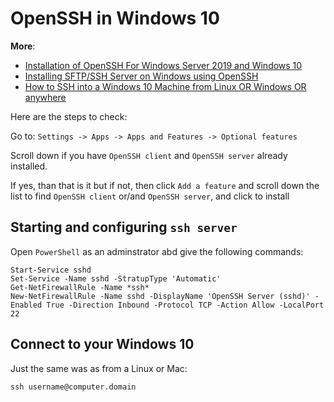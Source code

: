 # OpenSSH in Windows 10

**More**: 
 - [Installation of OpenSSH For Windows Server 2019 and Windows 10](https://docs.microsoft.com/en-us/windows-server/administration/openssh/openssh_install_firstuse)
 - [Installing SFTP/SSH Server on Windows using OpenSSH](https://winscp.net/eng/docs/guide_windows_openssh_server) 
 - [How to SSH into a Windows 10 Machine from Linux OR Windows OR anywhere](https://www.hanselman.com/blog/HowToSSHIntoAWindows10MachineFromLinuxORWindowsORAnywhere.aspx)

 Here are the steps to check:
 
 Go to: 
  ```Settings -> Apps -> Apps and Features -> Optional features```
  
  Scroll down if you have `OpenSSH client` and `OpenSSH server` already installed.
  
  If yes, than that is it but if not, then click `Add a feature`
  and scroll down the list to find `OpenSSH client` or/and `OpenSSH server`, and click to install
  
  ## Starting and configuring `ssh server`
  
  Open `PowerShell` as an adminstrator abd give the following commands:
  ```
  Start-Service sshd
  Set-Service -Name sshd -StratupType 'Automatic'
  Get-NetFirewallRule -Name *ssh*
  New-NetFirewallRule -Name sshd -DisplayName 'OpenSSH Server (sshd)' -Enabled True -Direction Inbound -Protocol TCP -Action Allow -LocalPort 22
  ```

## Connect to your Windows 10

Just the same was as from a Linux or Mac:
```
ssh username@computer.domain
```
